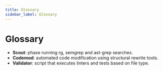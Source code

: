 ```yaml
---
title: Glossary
sidebar_label: Glossary
---
```


# Glossary

- **Scout**: phase running rg, semgrep and ast-grep searches.
- **Codemod**: automated code modification using structural rewrite tools.
- **Validator**: script that executes linters and tests based on file type.
